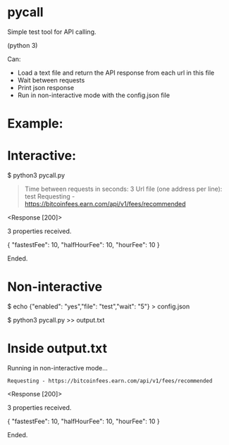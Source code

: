# pycall
Simple test tool for API calling.

(python 3)

Can:
  - Load a text file and return the API response from each url in this file
  - Wait between requests
  - Print json response
  - Run in non-interactive mode with the config.json file

# Example:

# Interactive:

$ python3 pycall.py 
> Time between requests in seconds: 3
> Url file (one address per line): test
	Requesting - https://bitcoinfees.earn.com/api/v1/fees/recommended

<Response [200]>

3 properties received.

{
    "fastestFee": 10,
    "halfHourFee": 10,
    "hourFee": 10
}

Ended.

# Non-interactive

$ echo {"enabled": "yes","file": "test","wait": "5"} > config.json

$ python3 pycall.py >> output.txt

# Inside output.txt

Running in non-interactive mode...

	Requesting - https://bitcoinfees.earn.com/api/v1/fees/recommended

<Response [200]>

3 properties received.

{
    "fastestFee": 10,
    "halfHourFee": 10,
    "hourFee": 10
}

Ended.

